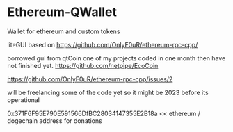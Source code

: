 # Ethereum-QWallet
Wallet for ethereum and custom tokens

liteGUI based on https://github.com/OnlyF0uR/ethereum-rpc-cpp/

borrowed gui from qtCoin one of my projects coded in one month then have not finished yet.
https://github.com/netpipe/EcoCoin

https://github.com/OnlyF0uR/ethereum-rpc-cpp/issues/2

will be freelancing some of the code yet so it might be 2023 before its operational


0x371F6F95E790E591566DfBC28034147355E2B18a  << ethereum / dogechain address for  donations
